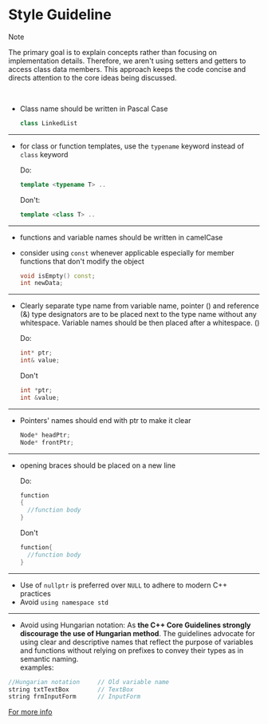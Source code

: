 # Style Guideline

> [!NOTE]
> The primary goal is to explain concepts rather than focusing on implementation details. Therefore, we aren't using setters and getters to access class data members. This approach keeps the code concise and directs attention to the core ideas being discussed.

<br/>

- Class name should be written in Pascal Case

   ```cpp
   class LinkedList
   ```

----

- for class or function templates, use the `typename` keyword instead of `class` keyword

   Do: 
    ```cpp
    template <typename T> ..
    ```
   
    Don't: 
    ```cpp
    template <class T> ..
   ```

----

- functions and variable names should be written in camelCase
- consider using `const`  whenever applicable especially for member functions that don't modify the object

  ```cpp
  void isEmpty() const;
  int newData;
  ```

----

- Clearly separate type name from variable name, pointer () and reference (&) type designators are to be placed next to the type name without any whitespace. Variable names should be then placed after a whitespace. ()

  Do:
  
  ```cpp
  int* ptr;
  int& value;
  ```
  
  Don't 
  ```cpp
  int *ptr;
  int &value;
  ```

-----

- Pointers' names should end with ptr to make it clear

  ```cpp
  Node* headPtr;
  Node* frontPtr;
  ```

-----

- opening braces should be placed on a new line

  Do:
  
  ```cpp
  function
  {
    //function body
  }
  ```
  
  Don't
  
  ```cpp
  function{
  	//function body
  }
  ```

----

- Use of `nullptr` is preferred over `NULL` to adhere to modern C++ practices
- Avoid `using namespace std` 

-----
 - Avoid using Hungarian notation:
As **the C++ Core Guidelines strongly discourage the use of Hungarian method**. The guidelines advocate for using clear and descriptive names that reflect the purpose of variables and functions without relying on prefixes to convey their types as in semantic naming. </br>
examples:
```C++
//Hungarian notation     // Old variable name
string txtTextBox        // TextBox
string frmInputForm      // InputForm
```
[For more info](https://www.lenovo.com/us/en/glossary/what-is-hungarian-notation/?orgRef=https%253A%252F%252Fwww.google.com%252F)
